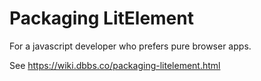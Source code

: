 # Packaging LitElement

For a javascript developer who prefers pure browser apps.

See https://wiki.dbbs.co/packaging-litelement.html
